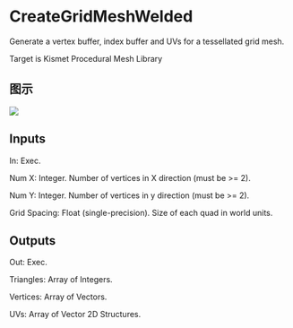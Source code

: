 # CreateGridMeshWelded

Generate a vertex buffer, index buffer and UVs for a tessellated grid mesh.

Target is Kismet Procedural Mesh Library

## 图示

![]($-20221218-18254141.png)

## Inputs

In: Exec.

Num X: Integer. Number of vertices in X direction (must be >= 2).

Num Y: Integer. Number of vertices in y direction (must be >= 2).

Grid Spacing: Float (single-precision). Size of each quad in world units.  

## Outputs

Out: Exec.

Triangles: Array of Integers.

Vertices: Array of Vectors.

UVs: Array of Vector 2D Structures.

